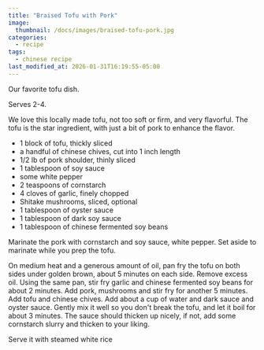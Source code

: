```yaml
---
title: "Braised Tofu with Pork"
image: 
  thumbnail: /docs/images/braised-tofu-pork.jpg
categories:
  - recipe
tags:
  - chinese recipe
last_modified_at: 2026-01-31T16:19:55-05:00
---
```


Our favorite tofu dish. 

Serves 2-4.

We love this locally made tofu, not too soft or firm, and very flavorful. The tofu is the star ingredient, with just a bit of pork to enhance the flavor. 



* 1 block of tofu, thickly sliced
* a handful of chinese chives, cut into 1 inch length
* 1/2 lb of pork shoulder, thinly sliced
* 1 tablespoon of soy sauce
* some white pepper
* 2 teaspoons of cornstarch
* 4 cloves of garlic, finely chopped 
* Shitake mushrooms, sliced, optional
* 1 tablespoon of oyster sauce
* 1 tablespoon of dark soy sauce
* 1 tablespoon of chinese fermented soy beans


Marinate the pork with cornstarch and soy sauce, white pepper. Set aside to marinate while you prep the tofu.

On medium heat and a generous amount of oil, pan fry the tofu on both sides under golden brown, about 5 minutes on each side. Remove excess oil. Using the same pan, stir fry garlic and chinese fermented soy beans for about 2 minutes. 
Add pork, mushrooms and stir fry for another 5 minutes. Add tofu and chinese chives. Add about a cup of water and dark sauce and oyster sauce. 
Gently mix it well so you don't break the tofu, and let it boil for about 3 minutes. The sauce should thicken up nicely, if not, add some cornstarch slurry and thicken to your liking.


Serve it with steamed white rice



